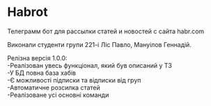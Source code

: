 # Habrot
Телеграмм бот для рассылки статей и новостей с сайта habr.com  

Виконали студенти групи 221-і Ліс Павло, Мануілов Геннадій.  

Релізна версія 1.0.0:  
-Реалізован увесь функціонал, який був описаний у ТЗ  
-У БД повна база хабів  
-Є можливості підписки та відписки від груп  
-Автоматичне розсилка статей  
-Реалізоване усі основні команди  
